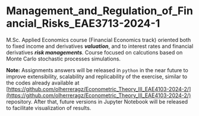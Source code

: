 # Management_and_Regulation_of_Financial_Risks_EAE3713-2024-1
M.Sc. Applied Economics course (Financial Economics track) oriented both to fixed income and derivatives ***valuation***, and to interest rates and financial derivatives ***risk managements***. Course focused on calcutions based on Monte Carlo stochastic processes simulations.


**Note:** Assignments answers will be released in `python` in the near future to improve extensibility, scalability and replicability of the exercise, similar to the codes already available at [https://github.com/olherreragz/Econometric_Theory_III_EAE4103-2024-2/](https://github.com/olherreragz/Econometric_Theory_III_EAE4103-2024-2/) repository. After that, future versions in Jupyter Notebook will be released to facilitate visualization of results. 